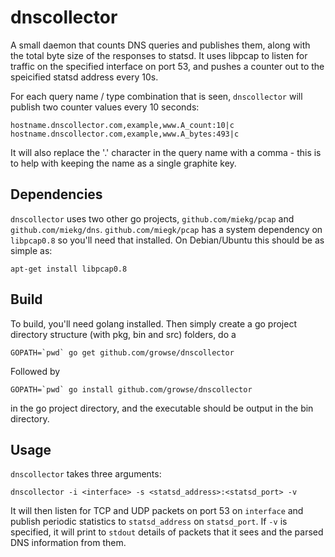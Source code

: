 dnscollector
============

A small daemon that counts DNS queries and publishes them, along with the total byte size of the responses to statsd. It uses libpcap to listen for traffic on the specified interface on port 53, and pushes a counter out to the speicified statsd address every 10s.

For each query name / type combination that is seen, `dnscollector` will publish two counter values every 10 seconds:

    hostname.dnscollector.com,example,www.A_count:10|c
    hostname.dnscollector.com,example,www.A_bytes:493|c

It will also replace the '.' character in the query name with a comma - this is to help with keeping the name as a single graphite key.

Dependencies
------------

`dnscollector` uses two other go projects, `github.com/miekg/pcap` and `github.com/miekg/dns`. `github.com/miegk/pcap` has a system dependency on `libpcap0.8` so you'll need that installed. On Debian/Ubuntu this should be as simple as:

    apt-get install libpcap0.8

Build
-----

To build, you'll need golang installed. Then simply create a go project directory structure (with pkg, bin and src) folders, do a 

    GOPATH=`pwd` go get github.com/growse/dnscollector

Followed by

    GOPATH=`pwd` go install github.com/growse/dnscollector

in the go project directory, and the executable should be output in the bin directory.

Usage
-----

`dnscollector` takes three arguments:

    dnscollector -i <interface> -s <statsd_address>:<statsd_port> -v

It will then listen for TCP and UDP packets on port 53 on `interface` and publish periodic statistics to `statsd_address` on `statsd_port`. If `-v` is specified, it will print to `stdout` details of packets that it sees and the parsed DNS information from them.
